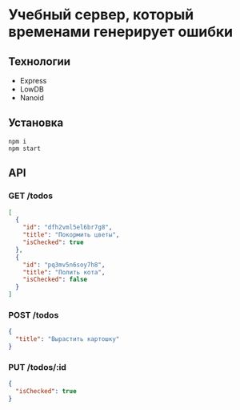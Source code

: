 # Учебный сервер, который временами генерирует ошибки

## Технологии
* Express
* LowDB
* Nanoid

## Установка
```shell
npm i
npm start
```

## API
### GET /todos
```json
[
  {
    "id": "dfh2vml5el6br7g8",
    "title": "Покормить цветы",
    "isChecked": true
  },
  {
    "id": "pq3mv5n6soy7h8",
    "title": "Полить кота",
    "isChecked": false
  }
]
```
### POST /todos
```json
{
  "title": "Вырастить картошку"
}
```

### PUT /todos/:id
```json
{
  "isChecked": true
}
```